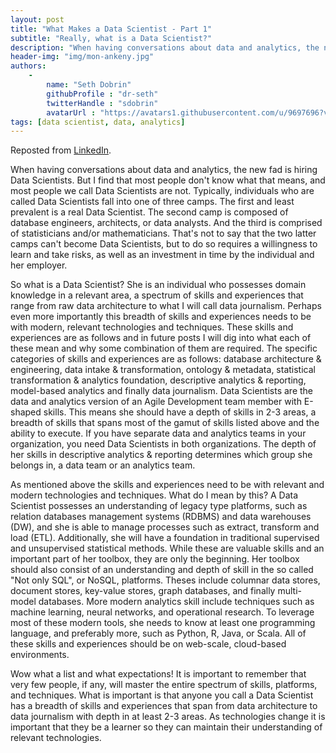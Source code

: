 ```yaml
---
layout: post
title: "What Makes a Data Scientist - Part 1"
subtitle: "Really, what is a Data Scientist?"
description: "When having conversations about data and analytics, the new fad is hiring Data Scientists. But I find that most people don't know what that means, and most people we call Data Scientists are not."
header-img: "img/mon-ankeny.jpg"
authors:
    -
        name: "Seth Dobrin"
        githubProfile : "dr-seth"
        twitterHandle : "sdobrin"
        avatarUrl : "https://avatars1.githubusercontent.com/u/9697696?v=3"
tags: [data scientist, data, analytics]
---
```


Reposted from [LinkedIn](https://www.linkedin.com/pulse/what-makes-data-scientist-part-1-seth-dobrin?trk=prof-post).

When having conversations about data and analytics, the new fad is
hiring Data Scientists. But I find that most people don't know what
that means, and most people we call Data Scientists are not.
Typically, individuals who are called Data Scientists fall into one of
three camps.  The first and least prevalent is a real Data
Scientist. The second camp is composed of database engineers,
architects, or data analysts. And the third is comprised of
statisticians and/or mathematicians. That's not to say that the two
latter camps can't become Data Scientists, but to do so requires a
willingness to learn and take risks, as well as an investment in time
by the individual and her employer.

So what is a Data Scientist? She is an individual who possesses domain
knowledge in a relevant area, a spectrum of skills and experiences
that range from raw data architecture to what I will call data
journalism.  Perhaps even more importantly this breadth of skills and
experiences needs to be with modern, relevant technologies and
techniques. These skills and experiences are as follows and in future
posts I will dig into what each of these mean and why some combination
of them are required. The specific categories of skills and
experiences are as follows: database architecture & engineering, data
intake & transformation, ontology & metadata, statistical
transformation & analytics foundation, descriptive analytics &
reporting, model-based analytics and finally data journalism. Data
Scientists are the data and analytics version of an Agile Development
team member with E-shaped skills. This means she should have a depth
of skills in 2-3 areas, a breadth of skills that spans most of the
gamut of skills listed above and the ability to execute. If you have
separate data and analytics teams in your organization, you need Data
Scientists in both organizations. The depth of her skills in
descriptive analytics & reporting determines which group she belongs
in, a data team or an analytics team.

As mentioned above the skills and experiences need to be with relevant
and modern technologies and techniques. What do I mean by this? A Data
Scientist possesses an understanding of legacy type platforms, such as
relation databases management systems (RDBMS) and data warehouses
(DW), and she is able to manage processes such as extract, transform
and load (ETL). Additionally, she will have a foundation in
traditional supervised and unsupervised statistical methods. While
these are valuable skills and an important part of her toolbox, they
are only the beginning. Her toolbox should also consist of an
understanding and depth of skill in the so called "Not only SQL", or
NoSQL, platforms. Theses include columnar data stores, document
stores, key-value stores, graph databases, and finally multi-model
databases.  More modern analytics skill include techniques such as
machine learning, neural networks, and operational research.  To
leverage most of these modern tools, she needs to know at least one
programming language, and preferably more, such as Python, R, Java, or
Scala.  All of these skills and experiences should be on web-scale,
cloud-based environments.

Wow what a list and what expectations! It is important to remember
that very few people, if any, will master the entire spectrum of
skills, platforms, and techniques. What is important is that anyone
you call a Data Scientist has a breadth of skills and experiences that
span from data architecture to data journalism with depth in at least
2-3 areas. As technologies change it is important that they be a
learner so they can maintain their understanding of relevant
technologies.
